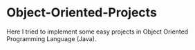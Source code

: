# Object-Oriented-Projects

Here I tried to implement some easy projects in Object Oriented Programming Language (Java).
